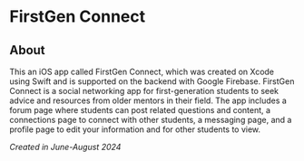 # FirstGen Connect
## About
This an iOS app called FirstGen Connect, which was created on Xcode using Swift and is supported on the backend with Google Firebase. FirstGen Connect is a social networking app for first-generation students to seek advice and resources from older mentors in their field. The app includes a forum page where students can post related questions and content, a connections page to connect with other students, a messaging page, and a profile page to edit your information and for other students to view.

*Created in June-August 2024*
